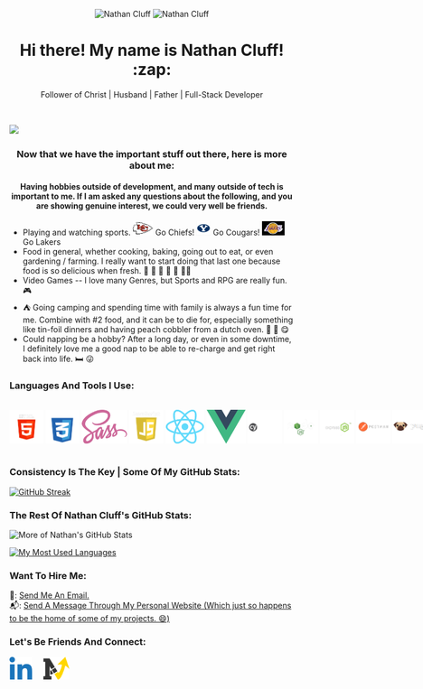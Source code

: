 <p align="center">
  <img src='https://avatars.githubusercontent.com/u/79126599?v=4' alt="Nathan Cluff" width="25%" height="auto"/>
  <img src='https://purenspiration.com/DIST/CSS/Images/my-headshot.jpg' alt="Nathan Cluff" width="25%" height="auto"/>
</p>
<h1 align="center"> Hi there! My name is Nathan Cluff! :zap: </h1>
<p align="center">Follower of Christ | Husband | Father | Full-Stack Developer</p>
<br>

![](https://komarev.com/ghpvc/?username=ncluff003&color=ffd700&style=plastic&label=Profile+Views)

<h3 align="center">Now that we have the important stuff out there, here is more about me:</h3>

<h4 align="center">Having hobbies outside of development, and many outside of tech is important to me.  If I am asked any questions about the following, and you are showing genuine interest, we could very well be friends.</h4>
<ul>
  <li>Playing and watching sports. <img src='/Images/Chiefs-logo.jpg' style='height: 25px; width: auto;' alt='Kansas City Chiefs Logo'/> Go Chiefs! <img src='/Images/byu-logo.jpg' style='height: 25px; width: auto;' alt='BYU Logo'/> Go Cougars! <img src='/Images/la-lakers-logo.jpg' style='height: 25px; width: auto;' alt='Los Angeles Lakers Logo'/> Go Lakers</li>
  <li>Food in general, whether cooking, baking, going out to eat, or even gardening / farming.  I really want to start doing that last one because food is so delicious when fresh. 🍔 🍕 🍰 🌮 🏡 🧑‍🌾</li>
  <li>Video Games -- I love many Genres, but Sports and RPG are really fun. 🎮</li>
  <li> ⛺ Going camping and spending time with family is always a fun time for me.  Combine with #2 food, and it can be to die for, especially something like tin-foil dinners and having peach cobbler from a dutch oven. 🍑 🥧 😋</li>
  <li>Could napping be a hobby?  After a long day, or even in some downtime, I definitely love me a good nap to be able to re-charge and get right back into life. 🛏️ 😜</li>
</ul>

<h3>Languages And Tools I Use:</h3>
<br>
<div style='display: flex; justify-content: space-evenly; align-items: center;'>
<img src='/Images/Languages-and-Tools/HTML5.png' alt='HTML5' style='height: 60px; width: auto; margin: 1rem 0.5;'/>
&nbsp; &nbsp;
<img src='/Images/Languages-and-Tools/CSS3.png' alt='CSS3' style='height: 60px; width: auto; margin: 1rem 0.5;'/>
&nbsp; &nbsp;
<img src='/Images/Languages-and-Tools/SCSS.png' alt='SCSS' style='height: 60px; width: auto; margin: 1rem 0.5;'/>
&nbsp; &nbsp;
<img src='/Images/Languages-and-Tools/JavaScript.png' alt='JavaScript' style='height: 60px; width: auto; margin: 1rem 0.5;'/>
&nbsp; &nbsp;
<img src='/Images/Languages-and-Tools/React.png' alt='React.js' style='height: 60px; width: auto; margin: 1rem 0.5;'/>
&nbsp; &nbsp;
<img src='/Images/Languages-and-Tools/Vue.png' alt='Vue.js' style='height: 60px; width: auto; margin: 1rem 0.5;'/>
&nbsp; &nbsp;
<img src='/Images/Languages-and-Tools/Cypress.png' alt='Cypress.js' style='height: 60px; width: auto; margin: 1rem 0.5;'/>
&nbsp; &nbsp;
<img src='/Images/Languages-and-Tools/nodejs.png' alt='Node.js' style='height: 60px; width: auto; margin: 1rem 0.5;'/>
&nbsp; &nbsp;
<img src='/Images/Languages-and-Tools/Express.png' alt='Express.js' style='height: 60px; width: auto; margin: 1rem 0.5;'/>
&nbsp; &nbsp;
<img src='/Images/Languages-and-Tools/Postman.png' alt='Postman' style='height: 60px; width: auto; margin: 1rem 0.5;'/>
&nbsp; &nbsp;
<img src='/Images/Languages-and-Tools/Pugjs.png' alt='Pug.js' style='height: 60px; width: auto; margin: 1rem 0.5;'/>
&nbsp; &nbsp;
<img src='/Images/Languages-and-Tools/Webpack.png' alt='Webpack' style='height: 60px; width: auto; margin: 1rem 0.5;'/>
&nbsp; &nbsp;
<img src='/Images/Languages-and-Tools/Git.png' alt='Git' style='height: 60px; width: auto; margin: 1rem 0.5;'/>
&nbsp; &nbsp;
<img src='/Images/Languages-and-Tools/JWT.png' alt='JSON Web Tokens' style='height: 60px; width: auto; margin: 1rem 0.5;'/>
&nbsp; &nbsp;
<img src='/Images/Languages-and-Tools/Inkscape.png' alt='Inkscape' style='height: 60px; width: auto; margin: 1rem 0.5;'/>
&nbsp; &nbsp;
<img src='/Images/Languages-and-Tools/Axios.png' alt='Axios' style='height: 60px; width: auto; margin: 1rem 0.5;'/>
&nbsp; &nbsp;
<img src='/Images/Languages-and-Tools/MongoDB.png' alt='MongoDB' style='height: 60px; width: auto; margin: 1rem 0.5;'/>
&nbsp; &nbsp;
<img src='/Images/Languages-and-Tools/Mongoose.png' alt='Mongoose.js' style='height: 60px; width: auto; margin: 1rem 0.5;'/>
&nbsp; &nbsp;
<img src='/Images/Languages-and-Tools/npm.png' alt='npm' style='height: 60px; width: auto; margin: 1rem 0.5;'/>
&nbsp; &nbsp;
<img src='/Images/Languages-and-Tools/Parcel.png' alt='Parcel Bundler' style='height: 60px; width: auto; margin: 1rem 0.5;'/>
&nbsp; &nbsp;
</div>
<br>

<h3>Consistency Is The Key | Some Of My GitHub Stats:</h3>

[![GitHub Streak](https://streak-stats.demolab.com?user=ncluff003&theme=dark&border_radius=5&date_format=j%20M%5B%20Y%5D)](https://git.io/streak-stats)

<h3>The Rest Of Nathan Cluff's GitHub Stats:</h3>

![More of Nathan's GitHub Stats](https://github-readme-stats.vercel.app/api?username=ncluff003&bg_color=222222&title_color=ffd700&text_color=f0f0f0&icon_color=ffd700&border_color=ffd700&show_icons=true)

[![My Most Used Languages](https://github-readme-stats.vercel.app/api/top-langs/?username=ncluff003&layout=compact)](https://github.com/ncluff003/github-readme-stats)

<h3>Want To Hire Me:</h3>
📧: <a href='mailto:ncluff003@purenspiration.com'>Send Me An Email.</a>
<br>
📬: <a href='https://www.purenspiration.com/contact'>Send A Message Through My Personal Website (Which just so happens to be the home of some of my projects. 😄)</a>

<h3>Let's Be Friends And Connect:</h3>
<a href='https://www.linkedin.com/in/ncluff003'><img src='/Images/linked-in-logo.png' alt='My LinkedIn Profile' style='height: 40px; width: auto;'/></a>
&nbsp; &nbsp;
<a href='https://www.purenspiration.com/contact'><img src='/Images/my-logo.svg' alt='My Personal Website' style='height: 40px; width: auto;'/></a>

<!--
**ncluff003/ncluff003** is a ✨ _special_ ✨ repository because its `README.md` (this file) appears on your GitHub profile.

Here are some ideas to get you started:

- 🔭 I’m currently working on ...
- 🌱 I’m currently learning ...
- 👯 I’m looking to collaborate on ...
- 🤔 I’m looking for help with ...
- 💬 Ask me about ...
- 📫 How to reach me: ...
- 😄 Pronouns: ...
- ⚡ Fun fact: ...
-->

